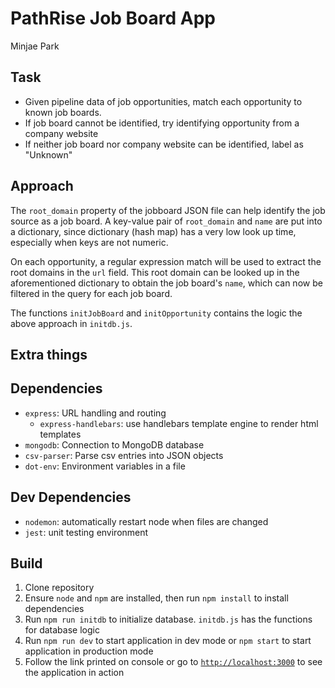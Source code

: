 # PathRise Job Board App

Minjae Park

## Task

- Given pipeline data of job opportunities, match each opportunity to known job boards.
- If job board cannot be identified, try identifying opportunity from a company website
- If neither job board nor company website can be identified, label as "Unknown"

## Approach

The `root_domain` property of the jobboard JSON file can help identify the job source as a job board.
A key-value pair of `root_domain` and `name` are put into a dictionary, since dictionary (hash map)
has a very low look up time, especially when keys are not numeric.

On each opportunity, a regular expression match will be used to extract the root domains in the `url` field.
This root domain can be looked up in the aforementioned dictionary to obtain the job board's `name`, which
can now be filtered in the query for each job board.

The functions `initJobBoard` and `initOpportunity` contains the logic the above approach in `initdb.js`.

## Extra things

## Dependencies

- `express`: URL handling and routing
  - `express-handlebars`: use handlebars template engine to render html templates
- `mongodb`: Connection to MongoDB database
- `csv-parser`: Parse csv entries into JSON objects
- `dot-env`: Environment variables in a file

## Dev Dependencies

- `nodemon`: automatically restart node when files are changed
- `jest`: unit testing environment

## Build

1. Clone repository
2. Ensure `node` and `npm` are installed, then run `npm install` to install dependencies
3. Run `npm run initdb` to initialize database. `initdb.js` has the functions for database logic
4. Run `npm run dev` to start application in dev mode or `npm start` to start application in production mode
5. Follow the link printed on console or go to [`http://localhost:3000`](http://localhost:3000) to see the application in action
